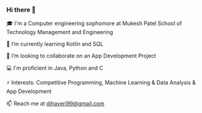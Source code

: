 ### Hi there 👋

🎓 I'm a Computer engineering sophomore at Mukesh Patel School of Technology Management and Engineering

🌱 I’m currently learning Kotlin and SQL

👯 I’m looking to collaborate on an App Development Project

💻 I'm proficient in Java, Python and C

⚡ Interests: Competitive Programming, Machine Learning & Data Analysis & App Development

📫 Reach me at djhaveri99@gmail.com

<!--
**Dhruvin255/Dhruvin255** is a ✨ _special_ ✨ repository because its `README.md` (this file) appears on your GitHub profile.

Here are some ideas to get you started:

- 🔭 I’m currently working on ...
- 🌱 I’m currently learning ...
- 👯 I’m looking to collaborate on ...
- 🤔 I’m looking for help with ...
- 💬 Ask me about ...
- 📫 How to reach me: ...
- 😄 Pronouns: ...
- ⚡ Fun fact: ...
-->
